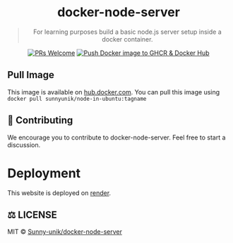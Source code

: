 <div align="center">

# docker-node-server

> For learning purposes build a basic node.js server setup inside a docker container.

[![PRs Welcome](https://img.shields.io/badge/PRs-welcome-brightgreen.svg?style=flat-square)](https://github.com/Sunny-unik/docker-node-server)
[![Push Docker image to GHCR & Docker Hub](https://github.com/Sunny-unik/docker-node-server/actions/workflows/ci.yml/badge.svg)](https://github.com/Sunny-unik/docker-node-server/actions/workflows/ci.yml)

</div>

## Pull Image

This image is available on [hub.docker.com](https://hub.docker.com). You can pull this image using `docker pull sunnyunik/node-in-ubuntu:tagname`

## 🤝 Contributing

We encourage you to contribute to docker-node-server. Feel free to start a discussion.

# Deployment

This website is deployed on [render](https://render.com).

## ⚖️ LICENSE

MIT © [Sunny-unik/docker-node-server](LICENSE)
